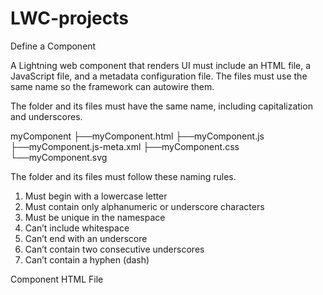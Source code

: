 # LWC-projects

Define a Component

A Lightning web component that renders UI must include an HTML file, a JavaScript file, and a metadata configuration file. The files must use the same name so the framework can autowire them.

The folder and its files must have the same name, including capitalization and underscores.

myComponent
   ├──myComponent.html
   ├──myComponent.js
   ├──myComponent.js-meta.xml
   ├──myComponent.css
   └──myComponent.svg


The folder and its files must follow these naming rules.

1. Must begin with a lowercase letter
2. Must contain only alphanumeric or underscore characters
3. Must be unique in the namespace
4. Can’t include whitespace
5. Can’t end with an underscore
6. Can’t contain two consecutive underscores
7. Can’t contain a hyphen (dash)

Component HTML File


